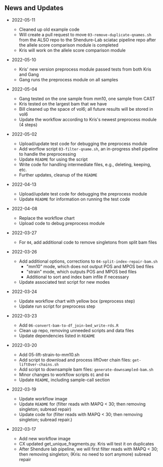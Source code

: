 
## News and Updates

* 2022-05-11
  + Cleaned up old example code
  + Will create a pull request to move `03-remove-duplicate-qnames.sh` from the ALSO repo to the Shendure-Lab sciatac pipeline repo after the allele score comparison module is completed
  + Kris will work on the allele score comparison module

* 2022-05-10
  + Kris' new version preprocess module passed tests from both Kris and Gang
  + Gang runs the preprocess module on all samples

* 2022-05-04
  + Gang tested on the one sample from mm10, one sample from CAST
  + Kris tested on the largest bam that we have
  + Bill cleaned up the space of vol6; all future results will be stored in vol6 
  + Update the workflow according to Kris's newest preprocess module (4 steps)

* 2022-05-02
  + Upload/update test code for debugging the preprocess module
  + Add worflow script `03-filter-qname.sh`, an in-progress shell pipeline to handle the preprocessing
  + Update `README` for using the script
  + Write code for handling intermediate files, e.g., deleting, keeping, etc.
  + Further updates, cleanup of the `README`

* 2022-04-13
  + Upload/update test code for debugging the preprocess module
  + Update `README` for information on running the test code

* 2022-04-08
  + Replace the workflow chart
  + Upload code to debug preprocess module
  
* 2022-03-27
  + For `04`, add additional code to remove singletons from split bam files

* 2022-03-26
  + Add additional options, corrections to `04-split-index-repair-bam.sh`
    + "mm10" mode, which does not output POS and MPOS bed files
    + "strain" mode, which outputs POS and MPOS bed files
    + Additional to sort and index bam infile if necessary
  + Update associated test script for new modes

* 2022-03-24
  + Update workflow chart with yellow box (preprocess step)
  + Update run script for preprocess step

* 2022-03-23
  + Add `06-convert-bam-to-df_join-bed_write-rds.R`
  + Clean up repo, removing unneeded scripts and data files
  + Update dependencies listed in `README`

* 2022-03-20
  + Add 05-lift-strain-to-mm10.sh
  + Add script to download and process liftOver chain files: `get-liftOver-chains.sh`
  + Add script to downsample bam files: `generate-downsampled-bam.sh`
  + Minor changes to workflow scripts `01` and `04`
  + Update `README`, including sample-call section

* 2022-03-19
  + Update workflow image
  + Update `README` for (filter reads with MAPQ < 30; then removing singleton; subread repair)
  + Update code for (filter reads with MAPQ < 30; then removing singleton; subread repair.)

* 2022-03-17
  + Add new workflow image
  + CX updated get_unique_fragments.py. Kris will test it on duplicates
  + After Shendure lab pipeline, we will first filter reads with MAPQ < 30; then removing singleton; (Kris: no need to sort anymore) subread repair
